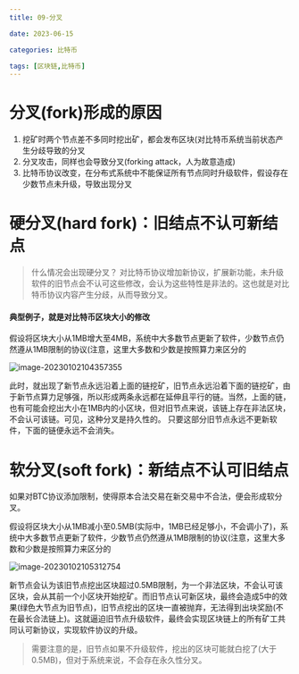 ```yaml
---
title: 09-分叉

date: 2023-06-15	

categories: 比特币	

tags: [区块链,比特币]
---	
```


# 分叉(fork)形成的原因

1. 挖矿时两个节点差不多同时挖出矿，都会发布区块(对比特币系统当前状态产生分歧导致的分叉
2. 分叉攻击，同样也会导致分叉(forking attack，人为故意造成)
3. 比特币协议改变，在分布式系统中不能保证所有节点同时升级软件，假设存在少数节点未升级，导致出现分叉

# 硬分叉(hard fork)：旧结点不认可新结点

> 什么情况会出现硬分叉？
> 对比特币协议增加新协议，扩展新功能，未升级软件的旧节点会不认可这些修改，会认为这些特性是非法的。这也就是对比特币协议内容产生分歧，从而导致分叉。

#### 典型例子，就是对比特币区块大小的修改

假设将区块大小从1MB增大至4MB，系统中大多数节点更新了软件，少数节点仍然遵从1MB限制的协议(注意，这里大多数和少数是按照算力来区分的

![image-20230102104357355](/noteimg/C:/Users/zhuba/Desktop/PersonalBlog/source/_posts/区块链/比特币/img/image-20230102104357355.png) 

此时，就出现了新节点永远沿着上面的链挖矿，旧节点永远沿着下面的链挖矿，由于新节点算力足够强，所以形成两条永远都在延伸且平行的链。当然，上面的链，也有可能会挖出大小在1MB内的小区块，但对旧节点来说，该链上存在非法区块，不会认可该链。可见，这种分叉是持久性的。
只要这部分旧节点永远不更新软件，下面的链便永远不会消失。

# 软分叉(soft fork)：新结点不认可旧结点

如果对BTC协议添加限制，使得原本合法交易在新交易中不合法，便会形成软分叉。

假设将区块大小从1MB减小至0.5MB(实际中，1MB已经足够小，不会调小了)，系统中大多数节点更新了软件，少数节点仍然遵从1MB限制的协议(注意，这里大多数和少数是按照算力来区分的

![image-20230102105312754](/noteimg/C:/Users/zhuba/Desktop/PersonalBlog/source/_posts/区块链/比特币/img/image-20230102105312754.png) 

新节点会认为该旧节点挖出区块超过0.5MB限制，为一个非法区块，不会认可该区块，会从其前一个小区块开始挖矿。而旧节点认可新区块，最终会造成5中的效果(绿色大节点为旧节点)，旧节点挖出的区块一直被抛弃，无法得到出块奖励(不在最长合法链上)。这就逼迫旧节点升级软件，最终会实现区块链上的所有矿工共同认可新协议，实现软件协议的升级。

> 需要注意的是，旧节点如果不升级软件，挖出的区块可能就白挖了(大于0.5MB)，但对于系统来说，不会存在永久性分叉。
